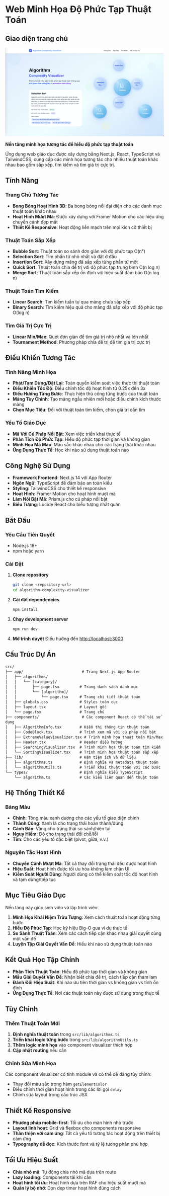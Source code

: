 # Web Minh Họa Độ Phức Tạp Thuật Toán

## Giao diện trang chủ
![alt text](image.png)

**Nền tảng minh họa tương tác để hiểu độ phức tạp thuật toán**

Ứng dụng web giáo dục được xây dựng bằng Next.js, React, TypeScript và TailwindCSS, cung cấp các minh họa tương tác cho nhiều thuật toán khác nhau bao gồm sắp xếp, tìm kiếm và tìm giá trị cực trị.

## Tính Năng

### Trang Chủ Tương Tác
- **Bong Bóng Hoạt Hình 3D**: Ba bong bóng nổi đại diện cho các danh mục thuật toán khác nhau
- **Hoạt Hình Mượt Mà**: Được xây dựng với Framer Motion cho các hiệu ứng chuyển cảnh đẹp mắt
- **Thiết Kế Responsive**: Hoạt động liền mạch trên mọi kích cỡ thiết bị

### Thuật Toán Sắp Xếp
- **Bubble Sort**: Thuật toán so sánh đơn giản với độ phức tạp O(n²)
- **Selection Sort**: Tìm phần tử nhỏ nhất và đặt ở đầu
- **Insertion Sort**: Xây dựng mảng đã sắp xếp từng phần tử một
- **Quick Sort**: Thuật toán chia để trị với độ phức tạp trung bình O(n log n)
- **Merge Sort**: Thuật toán sắp xếp ổn định với hiệu suất đảm bảo O(n log n)

### Thuật Toán Tìm Kiếm
- **Linear Search**: Tìm kiếm tuần tự qua mảng chưa sắp xếp
- **Binary Search**: Tìm kiếm hiệu quả cho mảng đã sắp xếp với độ phức tạp O(log n)

### Tìm Giá Trị Cực Trị
- **Linear Min/Max**: Quét đơn giản để tìm giá trị nhỏ nhất và lớn nhất
- **Tournament Method**: Phương pháp chia để trị để tìm giá trị cực trị

## Điều Khiển Tương Tác

### Tính Năng Minh Họa
- **Phát/Tạm Dừng/Đặt Lại**: Toàn quyền kiểm soát việc thực thi thuật toán
- **Điều Khiển Tốc Độ**: Điều chỉnh tốc độ hoạt hình từ 0.25x đến 3x
- **Điều Hướng Từng Bước**: Thực hiện thủ công từng bước của thuật toán
- **Mảng Tùy Chỉnh**: Tạo mảng ngẫu nhiên mới hoặc điều chỉnh kích thước mảng
- **Chọn Mục Tiêu**: Đối với thuật toán tìm kiếm, chọn giá trị cần tìm

### Yếu Tố Giáo Dục
- **Mã Với Cú Pháp Nổi Bật**: Xem việc triển khai thực tế
- **Phân Tích Độ Phức Tạp**: Hiểu độ phức tạp thời gian và không gian
- **Minh Họa Mã Màu**: Màu sắc khác nhau cho các trạng thái khác nhau
- **Ứng Dụng Thực Tế**: Học khi nào sử dụng thuật toán nào

## Công Nghệ Sử Dụng

- **Framework Frontend**: Next.js 14 với App Router
- **Ngôn Ngữ**: TypeScript để đảm bảo an toàn kiểu
- **Styling**: TailwindCSS cho thiết kế responsive
- **Hoạt Hình**: Framer Motion cho hoạt hình mượt mà
- **Làm Nổi Bật Mã**: Prism.js cho cú pháp nổi bật
- **Biểu Tượng**: Lucide React cho biểu tượng nhất quán

## Bắt Đầu

### Yêu Cầu Tiên Quyết
- Node.js 18+ 
- npm hoặc yarn

### Cài Đặt

1. **Clone repository**
   ```bash
   git clone <repository-url>
   cd algorithm-complexity-visualizer
   ```

2. **Cài đặt dependencies**
   ```bash
   npm install
   ```

3. **Chạy development server**
   ```bash
   npm run dev
   ```

4. **Mở trình duyệt**
   Điều hướng đến [http://localhost:3000](http://localhost:3000)

## Cấu Trúc Dự Án

```
src/
├── app/                          # Trang Next.js App Router
│   ├── algorithms/
│   │   └── [category]/
│   │       ├── page.tsx         # Trang danh sách danh mục
│   │       └── [algorithm]/
│   │           └── page.tsx     # Trang chi tiết thuật toán
│   ├── globals.css              # Styles toàn cục
│   ├── layout.tsx               # Layout gốc
│   └── page.tsx                 # Trang chủ
├── components/                   # Các component React có thể tái sử dụng
│   ├── AlgorithmInfo.tsx        # Hiển thị thông tin thuật toán
│   ├── CodeBlock.tsx            # Trình xem mã với cú pháp nổi bật
│   ├── ExtremeValueVisualizer.tsx # Trình minh họa thuật toán Min/Max
│   ├── Header.tsx               # Header điều hướng
│   ├── SearchingVisualizer.tsx  # Trình minh họa thuật toán tìm kiếm
│   └── SortingVisualizer.tsx    # Trình minh họa thuật toán sắp xếp
├── lib/                         # Hàm tiện ích và dữ liệu
│   ├── algorithms.ts            # Định nghĩa và metadata thuật toán
│   └── algorithmUtils.ts        # Triển khai thuật toán với các bước
└── types/                       # Định nghĩa kiểu TypeScript
    └── algorithm.ts             # Các kiểu liên quan đến thuật toán
```

## Hệ Thống Thiết Kế

### Bảng Màu
- **Chính**: Tông màu xanh dương cho các yếu tố giao diện chính
- **Thành Công**: Xanh lá cho trạng thái hoàn thành/đúng
- **Cảnh Báo**: Vàng cho trạng thái so sánh/hiện tại
- **Nguy Hiểm**: Đỏ cho trạng thái đổi chỗ/lỗi
- **Tím**: Cho các yếu tố đặc biệt (pivot, giữa, v.v.)

### Nguyên Tắc Hoạt Hình
- **Chuyển Cảnh Mượt Mà**: Tất cả thay đổi trạng thái đều được hoạt hình
- **Hiệu Suất**: Hoạt hình được tối ưu hóa không làm chặn UI
- **Kiểm Soát Người Dùng**: Người dùng có thể kiểm soát tốc độ hoạt hình và tạm dừng/tiếp tục

## Mục Tiêu Giáo Dục

Nền tảng này giúp sinh viên và lập trình viên:

1. **Minh Họa Khái Niệm Trừu Tượng**: Xem cách thuật toán hoạt động từng bước
2. **Hiểu Độ Phức Tạp**: Học ký hiệu Big-O qua ví dụ thực tế
3. **So Sánh Thuật Toán**: Xem các cách tiếp cận khác nhau giải quyết cùng một vấn đề
4. **Luyện Tập Giải Quyết Vấn Đề**: Hiểu khi nào sử dụng thuật toán nào

## Kết Quả Học Tập Chính

- **Phân Tích Thuật Toán**: Hiểu độ phức tạp thời gian và không gian
- **Mẫu Giải Quyết Vấn Đề**: Nhận biết chia để trị, cách tiếp cận tham lam
- **Đánh Đổi Hiệu Suất**: Khi nào ưu tiên thời gian vs không gian vs tính ổn định
- **Ứng Dụng Thực Tế**: Nơi các thuật toán này được sử dụng trong thực tế

## Tùy Chỉnh

### Thêm Thuật Toán Mới

1. **Định nghĩa thuật toán** trong `src/lib/algorithms.ts`
2. **Triển khai logic từng bước** trong `src/lib/algorithmUtils.ts`
3. **Thêm logic minh họa** vào component visualizer thích hợp
4. **Cập nhật routing** nếu cần

### Chỉnh Sửa Minh Họa

Các component visualizer có tính module và có thể dễ dàng tùy chỉnh:
- Thay đổi màu sắc trong hàm `getElementColor`
- Điều chỉnh thời gian hoạt hình trong các lời gọi `delay`
- Chỉnh sửa layout trong cấu trúc JSX

## Thiết Kế Responsive

- **Phương pháp mobile-first**: Tối ưu cho màn hình nhỏ trước
- **Layout linh hoạt**: Grid và flexbox cho components responsive
- **Thân thiện với cảm ứng**: Tất cả yếu tố tương tác hoạt động trên thiết bị cảm ứng
- **Typography dễ đọc**: Kích thước font và tỷ lệ tương phản phù hợp

## Tối Ưu Hiệu Suất

- **Chia nhỏ mã**: Tự động chia nhỏ mã dựa trên route
- **Lazy loading**: Components tải khi cần
- **Hoạt hình tối ưu**: Hoạt hình dựa trên RAF cho hiệu suất mượt mà
- **Quản lý bộ nhớ**: Dọn dẹp timer hoạt hình đúng cách
